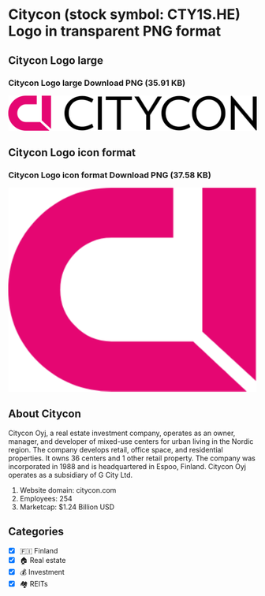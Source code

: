 # Citycon (stock symbol: CTY1S.HE) Logo in transparent PNG format

## Citycon Logo large

### Citycon Logo large Download PNG (35.91 KB)

![Citycon Logo large Download PNG (35.91 KB)](/img/orig/CTY1S.HE_BIG-9a2ce6e3.png)

## Citycon Logo icon format

### Citycon Logo icon format Download PNG (37.58 KB)

![Citycon Logo icon format Download PNG (37.58 KB)](/img/orig/CTY1S.HE-04a07b89.png)

## About Citycon

Citycon Oyj, a real estate investment company, operates as an owner, manager, and developer of mixed-use centers for urban living in the Nordic region. The company develops retail, office space, and residential properties. It owns 36 centers and 1 other retail property. The company was incorporated in 1988 and is headquartered in Espoo, Finland. Citycon Oyj operates as a subsidiary of G City Ltd.

1. Website domain: citycon.com
2. Employees: 254
3. Marketcap: $1.24 Billion USD


## Categories
- [x] 🇫🇮 Finland
- [x] 🏠 Real estate
- [x] 💰 Investment
- [x] 🏘️ REITs
